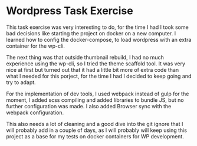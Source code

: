 # Wordpress Task Exercise 
This task exercise was very interesting to do, for the time I had I took some bad decisions like starting the project on docker on a new computer.
I learned how to config the docker-compose, to load wordpress with an extra container for the wp-cli.

The next thing was that outside thumbnail rebuild, I had no much experience using the wp-cli, so I tried the theme scaffold tool. It was very nice at first but turned out that it had a little bit more of extra code than what I needed for this porject, for the time I had I decided to keep going and try to adapt.

For the implementation of dev tools, I used webpack instead of gulp for the moment, I added scss compiling and added libraries to bundle JS, but no further configuration was made.
I also added Browser sync with the webpack configuration.

This also needs a lot of cleaning and a good dive into the git ignore that I will probably add in a couple of days, as I will probably will keep using this project as a base for my tests on docker containers for WP development.